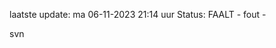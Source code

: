 laatste update: 
ma 06-11-2023 21:14   uur 
Status: FAALT - fout - 
<div class="service R">svn</div>